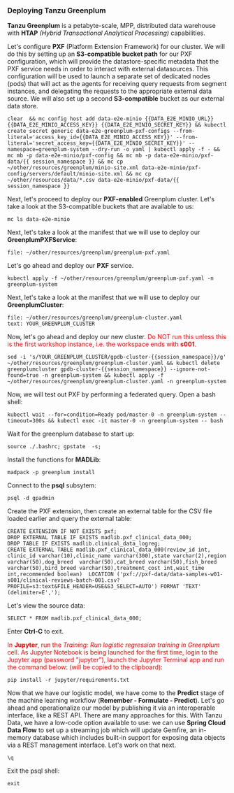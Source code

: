 
### Deploying Tanzu Greenplum

**Tanzu Greenplum** is a petabyte-scale, MPP,  distributed data warehouse with **HTAP** _(Hybrid Transactional Analytical Processing)_ capabilities.

Let's configure **PXF** (Platform Extension Framework) for our cluster. We will do this by setting up an **S3-compatible bucket path** for our PXF configuration, which will provide the datastore-specific metadata that the PXF service needs in order to interact with external datasources. This configuration will be used to launch a separate set of dedicated nodes (pods) that will act as the agents for receiving query requests from segment instances, and delegating the requests to the appropriate external data source. We will also set up a second **S3-compatible**  bucket as our external data store. 

```execute
clear  && mc config host add data-e2e-minio {{DATA_E2E_MINIO_URL}} {{DATA_E2E_MINIO_ACCESS_KEY}} {{DATA_E2E_MINIO_SECRET_KEY}} && kubectl create secret generic data-e2e-greenplum-pxf-configs --from-literal='access_key_id={{DATA_E2E_MINIO_ACCESS_KEY}}' --from-literal='secret_access_key={{DATA_E2E_MINIO_SECRET_KEY}}' --namespace=greenplum-system --dry-run -o yaml | kubectl apply -f - && mc mb -p data-e2e-minio/pxf-config && mc mb -p data-e2e-minio/pxf-data/{{ session_namespace }} && mc cp ~/other/resources/greenplum/minio-site.xml data-e2e-minio/pxf-config/servers/default/minio-site.xml && mc cp ~/other/resources/data/*.csv data-e2e-minio/pxf-data/{{ session_namespace }}
```

Next, let's proceed to deploy our **PXF-enabled** Greenplum cluster. Let's take a look at the S3-compatible buckets that are available to us:

```execute
mc ls data-e2e-minio
```

Next, let's take a look at the manifest that we will use to deploy our **GreenplumPXFService**:

```editor:open-file
file: ~/other/resources/greenplum/greenplum-pxf.yaml
```

Let's go ahead and deploy our **PXF** service.

```execute
kubectl apply -f ~/other/resources/greenplum/greenplum-pxf.yaml -n greenplum-system
```

Next, let's take a look at the manifest that we will use to deploy our **GreenplumCluster**:
```editor:select-matching-text
file: ~/other/resources/greenplum/greenplum-cluster.yaml
text: YOUR_GREENPLUM_CLUSTER
```

Now, let's go ahead and deploy our new cluster.
<font color="red">Do NOT run this unless this is the first workshop instance, i.e. the workspace ends with **s001**.</font>
```execute
sed -i 's/YOUR_GREENPLUM_CLUSTER/gpdb-cluster-{{session_namespace}}/g' ~/other/resources/greenplum/greenplum-cluster.yaml && kubectl delete greenplumcluster gpdb-cluster-{{session_namespace}} --ignore-not-found=true -n greenplum-system && kubectl apply -f ~/other/resources/greenplum/greenplum-cluster.yaml -n greenplum-system
```

Now, we will test out PXF by performing a federated query. Open a bash shell:
```execute
kubectl wait --for=condition=Ready pod/master-0 -n greenplum-system --timeout=300s && kubectl exec -it master-0 -n greenplum-system -- bash
```

Wait for the greenplum database to start up:
```execute
source ./.bashrc; gpstate  -s;
```

Install the functions for **MADLib**:
```execute
madpack -p greenplum install
```

Connect to the **psql** subsytem:
```execute
psql -d gpadmin
```

Create the PXF extension, then create an external table for the CSV file loaded earlier and query the external table:
```execute
CREATE EXTENSION IF NOT EXISTS pxf;
DROP EXTERNAL TABLE IF EXISTS madlib.pxf_clinical_data_000;
DROP TABLE IF EXISTS madlib.clinical_data_logreg;
CREATE EXTERNAL TABLE madlib.pxf_clinical_data_000(review_id int, clinic_id varchar(10),clinic_name varchar(300),state varchar(2),region varchar(50),dog_breed  varchar(50),cat_breed varchar(50),fish_breed varchar(50),bird_breed varchar(50),treatment_cost int,wait_time int,recommended boolean)  LOCATION ('pxf://pxf-data/data-samples-w01-s001/clinical-reviews-batch-001.csv?PROFILE=s3:text&FILE_HEADER=USE&S3_SELECT=AUTO') FORMAT 'TEXT' (delimiter=E',');
```

Let's view  the source data: 
```execute
SELECT * FROM madlib.pxf_clinical_data_000;
```
Enter **Ctrl-C** to exit.

<font color="red">In **Jupyter**, run the *Training: Run logistic regression training in Greenplum* cell. As Jupyter Notebook is being launched for the first time, login to the Jupyter app (password "jupyter"), launch the Jupyter Terminal app and run the command below: (will be copied to the clipboard)</font>:
```copy
pip install -r jupyter/requirements.txt
```

Now that we have our logistic model, we have come to the **Predict**  stage of the machine learning workflow (**Remember - Formulate - Predict**). Let's go ahead and operationalize our model by publishing it via an interoperable interface, like a REST API. There are many approaches for this. With Tanzu Data, we have a low-code option available to use: we can use **Spring Cloud Data Flow** to set up a streaming job which will update Gemfire, an in-memory database which includes built-in support for exposing data objects via a REST management interface. Let's work on that next.

```execute
\q
```

Exit the psql shell:
```execute
exit
```